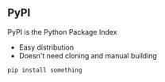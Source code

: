 ## PyPI

PyPI is the Python Package Index

* Easy distribution
* Doesn't need cloning and manual building

```
pip install something
```
